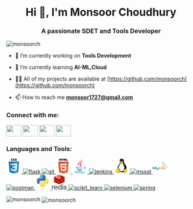 <h1 align="center">Hi 👋, I'm Monsoor Choudhury</h1>
<h3 align="center">A passionate SDET and Tools Developer</h3>

<p align="left"> <img src="https://komarev.com/ghpvc/?username=monsoorch&label=Profile%20views&color=0e75b6&style=flat" alt="monsoorch" /> </p>

- 🔭 I’m currently working on **Tools Development**

- 🌱 I’m currently learning **AI-ML,Cloud**

- 👨‍💻 All of my projects are available at [https://github.com/monsoorch](https://github.com/monsoorch)

- 📫 How to reach me **monsoor1727@gmail.com**

<h3 align="left">Connect with me:</h3>
<p align="left">
<a href="https://linkedin.com/in/monsoorch/" target="blank"><img align="center" src="https://cdn.jsdelivr.net/npm/simple-icons@3.0.1/icons/linkedin.svg"  height="30" width="40" /></a>
<a href="https://www.youtube.com/c/codeforall" target="blank"><img align="center" src="https://cdn.jsdelivr.net/npm/simple-icons@3.1.0/icons/youtube.svg" height="30" width="40" /></a>
<a href="https://www.hackerrank.com/monsoorchoudhury" target="blank"> <img align="center" src="https://cdn.jsdelivr.net/npm/simple-icons@3.1.0/icons/hackerrank.svg" height="30" width="40" /></a>
<a href="https://www.leetcode.com/monsoorch" target="blank"><img align="center" src="https://cdn.jsdelivr.net/npm/simple-icons@3.1.0/icons/leetcode.svg"  height="30" width="40" /></a>
</p>

<h3 align="left">Languages and Tools:</h3>
<p align="left"> <a href="https://www.w3schools.com/css/" target="_blank"> <img src="https://raw.githubusercontent.com/devicons/devicon/master/icons/css3/css3-original-wordmark.svg" alt="css3" width="40" height="40"/> </a> <a href="https://flask.palletsprojects.com/" target="_blank"> <img src="https://www.vectorlogo.zone/logos/pocoo_flask/pocoo_flask-icon.svg" alt="flask" width="40" height="40"/> </a> <a href="https://git-scm.com/" target="_blank"> <img src="https://www.vectorlogo.zone/logos/git-scm/git-scm-icon.svg" alt="git" width="40" height="40"/> </a> <a href="https://www.w3.org/html/" target="_blank"> <img src="https://raw.githubusercontent.com/devicons/devicon/master/icons/html5/html5-original-wordmark.svg" alt="html5" width="40" height="40"/> </a> <a href="https://www.java.com" target="_blank"> <img src="https://raw.githubusercontent.com/devicons/devicon/master/icons/java/java-original.svg" alt="java" width="40" height="40"/> </a> <a href="https://www.jenkins.io" target="_blank"> <img src="https://www.vectorlogo.zone/logos/jenkins/jenkins-icon.svg" alt="jenkins" width="40" height="40"/> </a> <a href="https://www.linux.org/" target="_blank"> <img src="https://raw.githubusercontent.com/devicons/devicon/master/icons/linux/linux-original.svg" alt="linux" width="40" height="40"/> </a> <a href="https://www.microsoft.com/en-us/sql-server" target="_blank"> <img src="https://cdn.worldvectorlogo.com/logos/microsoft-sql-server.svg" alt="mssql" width="40" height="40"/> </a> <a href="https://www.mysql.com/" target="_blank"> <img src="https://raw.githubusercontent.com/devicons/devicon/master/icons/mysql/mysql-original-wordmark.svg" alt="mysql" width="40" height="40"/> </a> <a href="https://postman.com" target="_blank"> <img src="https://www.vectorlogo.zone/logos/getpostman/getpostman-icon.svg" alt="postman" width="40" height="40"/> </a> <a href="https://www.python.org" target="_blank"> <img src="https://raw.githubusercontent.com/devicons/devicon/master/icons/python/python-original.svg" alt="python" width="40" height="40"/> </a> <a href="https://redis.io" target="_blank"> <img src="https://raw.githubusercontent.com/devicons/devicon/master/icons/redis/redis-original-wordmark.svg" alt="redis" width="40" height="40"/> </a> <a href="https://scikit-learn.org/" target="_blank"> <img src="https://upload.wikimedia.org/wikipedia/commons/0/05/Scikit_learn_logo_small.svg" alt="scikit_learn" width="40" height="40"/> </a> <a href="https://www.selenium.dev" target="_blank"> <img src="https://raw.githubusercontent.com/detain/svg-logos/780f25886640cef088af994181646db2f6b1a3f8/svg/selenium-logo.svg" alt="selenium" width="40" height="40"/> </a> <a href="https://spring.io/" target="_blank"> <img src="https://www.vectorlogo.zone/logos/springio/springio-icon.svg" alt="spring" width="40" height="40"/> </a> </p>

<p><img align="left" src="https://github-readme-stats.vercel.app/api/top-langs?username=monsoorch&show_icons=true&locale=en&layout=compact" alt="monsoorch" /></p>

<p>&nbsp;<img align="center" src="https://github-readme-stats.vercel.app/api?username=monsoorch&show_icons=true&locale=en" alt="monsoorch" /></p>
